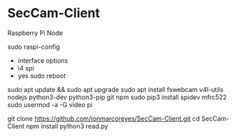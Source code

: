 # SecCam-Client
Raspberry Pi Node


sudo raspi-config
  - interface options
  - i4 spi
  - yes
sudo reboot

sudo apt update && sudo apt upgrade
sudo apt install fswebcam v4l-utils nodejs python3-dev python3-pip git npm
sudo pip3 install spidev mfrc522
sudo usermod -a -G video pi

git clone https://github.com/jonmarcoreyes/SecCam-Client.git
cd SecCam-Client
npm install
python3 read.py
